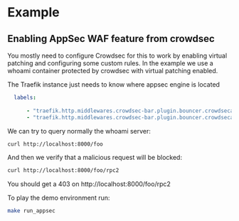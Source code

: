# Example
## Enabling AppSec WAF feature from crowdsec

You mostly need to configure Crowdsec for this to work by enabling virtual patching and configuring some custom rules.
In the example we use a whoami container protected by crowdsec with virtual patching enabled.

The Traefik instance just needs to know where appsec engine is located
```yaml
  labels:
      
      - "traefik.http.middlewares.crowdsec-bar.plugin.bouncer.crowdsecappsecenabled=true"
      - "traefik.http.middlewares.crowdsec-bar.plugin.bouncer.crowdsecappsechost=crowdsec:7422"
```
We can try to query normally the whoami server:
```bash
curl http://localhost:8000/foo
```

And then we verify that a malicious request will be blocked: 
```bash
curl http://localhost:8000/foo/rpc2
```
You should get a 403 on http://localhost:8000/foo/rpc2

To play the demo environment run:
```bash
make run_appsec
```